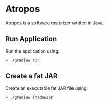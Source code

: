 # Atropos
Atropos is a software rasterizer written in Java. 

## Run Application
Run the application using:
```
> ./gradlew run
```

## Create a fat JAR
Create an executable fat JAR file using:
```
> ./gradlew shadowJar
```
